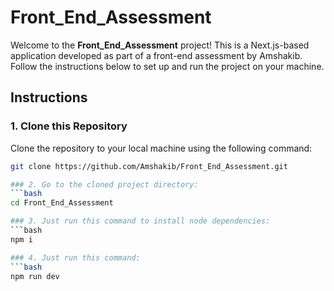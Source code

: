 # Front_End_Assessment

Welcome to the **Front_End_Assessment** project! This is a Next.js-based application developed as part of a front-end assessment by Amshakib. Follow the instructions below to set up and run the project on your machine.

## Instructions

### 1. Clone this Repository
Clone the repository to your local machine using the following command:
```bash
git clone https://github.com/Amshakib/Front_End_Assessment.git

### 2. Go to the cloned project directory:
```bash
cd Front_End_Assessment

### 3. Just run this command to install node dependencies:
```bash
npm i

### 4. Just run this command:
```bash
npm run dev







